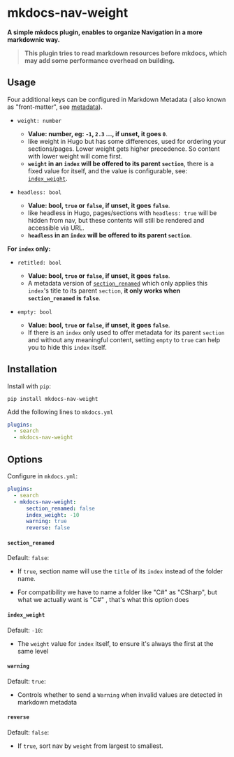 # mkdocs-nav-weight

**A simple mkdocs plugin, enables to organize Navigation in a more markdownic way.** 

> **This plugin tries to read markdown resources before mkdocs, which may add some performance overhead on building.**

## Usage

Four additional keys can be configured in Markdown Metadata ( also known as "front-matter", see [metadata](https://www.mkdocs.org/user-guide/writing-your-docs/#meta-data)).

- `weight: number`
    - **Value: number, eg: `-1`, `2.3` ..., if unset, it goes `0`**.
    - like weight in Hugo but has some differences, used for ordering your sections/pages. Lower weight gets higher precedence. So content with lower weight will come first. 
    - **`weight` in an `index` will be offered to its parent `section`**, there is a fixed value for itself, and the value is configurable, see: [`index_weight`](#index_weight).

- `headless: bool`
    - **Value: bool, `true` or `false`, if unset, it goes `false`**.
    - like headless in Hugo, pages/sections with `headless: true` will be hidden from nav, but these contents will still be rendered and accessible via URL.
    - **`headless` in an `index` will be offered to its parent `section`**.

**For `index` only:**

- `retitled: bool`
    - **Value: bool, `true` or `false`, if unset, it goes `false`**.
    - A metadata version of [`section_renamed`](#section_renamed) which only applies this `index`'s title to its parent `section`, **it only works when `section_renamed` is `false`**.

- `empty: bool`
    - **Value: bool, `true` or `false`, if unset, it goes `false`**.
    - If there is an `index` only used to offer metadata for its parent `section` and without any meaningful content, setting `empty` to `true` can help you to hide this `index` itself.

## Installation

Install with `pip`:


```shell
pip install mkdocs-nav-weight
```

Add the following lines to `mkdocs.yml`

```yaml
plugins:
  - search
  - mkdocs-nav-weight
```

## Options

Configure in `mkdocs.yml`:

```yaml
plugins:
  - search
  - mkdocs-nav-weight:
      section_renamed: false
      index_weight: -10
      warning: true
      reverse: false
```

#### `section_renamed`

Default: `false`:

- If `true`, section name will use the `title` of its `index` instead of the folder name. 

- For compatibility we have to name a folder like "C#" as "CSharp", but what we actually want is "C#" , that's what this option does

#### `index_weight`

Default: `-10`:

- The `weight` value for `index` itself, to ensure it's always the first at the same level

#### `warning`

Default: `true`:

- Controls whether to send a `Warning` when invalid values are detected in markdown metadata

#### `reverse`

Default: `false`:

- If `true`, sort nav by `weight` from largest to smallest.

